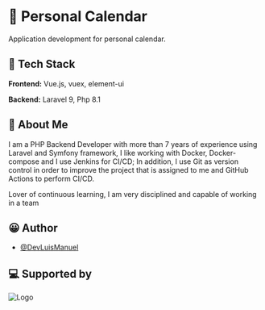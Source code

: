 # 📆 Personal Calendar

Application development for personal calendar.

## 🔳 Tech Stack

**Frontend:** Vue.js, vuex, element-ui

**Backend:** Laravel 9, Php 8.1

## 🚀 About Me

I am a PHP Backend Developer with more than 7 years of experience using Laravel and Symfony framework, I like working
with Docker, Docker-compose and I use Jenkins for CI/CD; In addition, I use Git as version control in order to improve
the project that is assigned to me and GitHub Actions to perform CI/CD.

Lover of continuous learning, I am very disciplined and capable of working in a team

## 😀 Author

- [@DevLuisManuel](https://www.github.com/devluismanuel)

## 💻 Supported by

![Logo](https://i.ibb.co/zfbsXCN/Copia-de-logo300.png)

